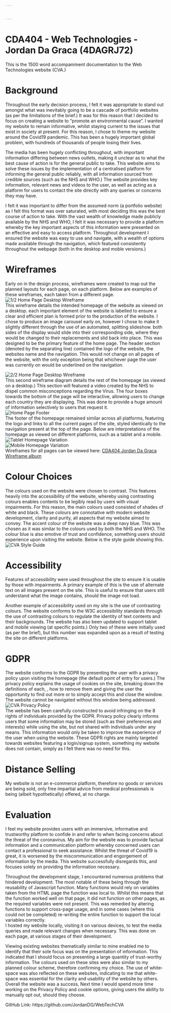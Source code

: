 ```yaml
---


---
```


<h1 id="cda404---web-technologies---jordan-da-graca-4dagrj72">CDA404 - Web Technologies - Jordan Da Graca (4DAGRJ72)</h1>
<p>This is the 1500 word accompaniment documentation to the Web Technologies website (CVA.)</p>
<h1 id="background">Background</h1>
<p>Throughout the early decision process, I felt it was appropriate to stand out amongst what was inevitably going to be a cascade of portfolio websites (as per the limitations of the brief.) It was for this reason that I decided to focus on creating a website to “promote an environmental cause”. I wanted my website to remain informative, whilst staying current to the issues that exist in society at present. For this reason, I chose to theme my website around the Covid19 pandemic. This has been a hugely important global problem, with hundreds of thousands of people losing their lives.</p>
<p>The media has been hugely conflicting throughout, with important information differing between news outlets, making it unclear as to what the best cause of action is for the general public to take. This website aims to solve these issues by the implementation of a centralised platform for informing the general public reliably, with all information sourced from credible sources (such as the NHS and WHO.) The website provides key information, relevant news and videos to the user, as well as acting as a platform for users to contact the site directly with any queries or concerns they may have.</p>
<p>I felt it was important to differ from the assumed norm (a portfolio website) as I felt this format was over saturated, with most deciding this was the best course of action to take. With the vast wealth of knowledge made publicly available by the NHS and WHO, I felt it was necessary to provide a platform whereby the key important aspects of this information were presented on an effective and easy to access platform. Throughout development I ensured the website was easy to use and navigate, with a wealth of options made available through the navigation, which featured consistently throughout the webpage (both in the desktop and moble versions.)</p>
<h1 id="wireframes">Wireframes</h1>
<p>Early on in the design process, wireframes were created to map out the planned layouts for each page, on each platform. Below are examples of these wireframes, each taken from a different page.<br>
<img src="https://i.imgur.com/c7W6cti.png" alt="1/2 Home Page Desktop Wireframe"><br>
This wireframe details the intended homepage of the website as viewed on a desktop. each important element of the website is labelled to ensure a clear and efficient plan is formed prior to the production of the website. I chose to produce an image carousel early on, however I chose to make it slightly different through the use of an automated, splitting slideshow. both sides of the display would slide into their corresponding side, where they would be changed to their replacements and slid back into place. This was designed to be the primary feature of the home page. The header section (denoted by the separating line) contained the logo of the website, the websites name and the navigation. This would not change on all pages of the website, with the only exception being that whichever page the user was currently on would be underlined on the navigation.</p>
<p><img src="https://i.imgur.com/QoxeY6j.png" alt="2/2 Home Page Desktop Wireframe"><br>
This second wireframe diagram details the rest of the homepage (as viewed on a desktop.) This section will featured a video created by the NHS to dispel common misconceptions regarding the Virus. The four boxes towards the bottom of the page will be interactive, allowing users to change each country they are displaying. This was done to provide a huge amount of information selectively to users that request it.<br>
<img src="https://i.imgur.com/V2csxZm.png" alt="Home Page Footer"><br>
The footer of the homepage remained similar across all platforms, featuring the logo and links to all the current pages of the site, styled identically to the navigation present at the top of the page. Below are interpretations of the homepage as viewed on different platforms, such as a tablet and a mobile.<br>
<img src="https://i.imgur.com/8xT62oV.png" alt="Tablet Homepage Variation"><br>
<img src="https://i.imgur.com/hOlAAxA.png" alt="Mobile Homepage Variation"><br>
Wireframes for all pages can be viewed here: <a href="https://imgur.com/a/hTeCfyC">CDA404 Jordan Da Graca Wireframe album</a></p>
<h1 id="colour-choices">Colour Choices</h1>
<p>The colours used on the website were chosen to contrast. This features heavily into the accessibility of the website, whereby using contrasting colours enables contents to be legibly read by users with visual impairments. For this reason, the main colours used consisted of shades of white and black. These colours are connotative with modern website development, clarity and purity, all aspects that my website aimed to convey. The accent colour of the website was a deep navy blue. This was chosen as it was similar to the colours used by both the NHS and WHO. The colour blue is also emotive of trust and confidence, something users should experience upon visiting the website. Below is the style guide showing this.<br>
<img src="https://i.imgur.com/JxXJAnv.png" alt="CVA Style Guide"></p>
<h1 id="accessibility">Accessibility</h1>
<p>Features of accessibility were used throughout the site to ensure it is usable by those with impairments. A primary example of this is the use of alternate text on all images present on the site. This is useful to ensure that users still understand what the image contains, should the image not load.</p>
<p>Another example of accessibility used on my site is the use of contrasting colours. The website conforms to the W3C accessibility standards through the use of contrasting colours to regulate the identity of text contents and their backgrounds. The website has also been updated to support tablet and mobile viewing (at specific points.) Only two of these were initially used (as per the brief), but this number was expanded upon as a result of testing the site on different platforms.</p>
<h1 id="gdpr">GDPR</h1>
<p>The website conforms to the GDPR by presenting the user with a privacy policy upon visiting the homepage (the default point of entry for users.) The privacy policy explains the usage of cookies on the site, breaking down the definitions of each, , how to remove them and giving the user the opportunity to find out more or to simply accept this and close the window. The website cannot be navigated without this window being addressed.  <img src="https://i.imgur.com/TRFSwyx.png" alt="CVA Privacy Policy"><br>
The website has been carefully constructed to avoid infringing on the 8 rights of individuals provided by the GDPR. Privacy policy clearly informs users that some information may be stored (such as their preferences and interests) while using the site, but not shared with individuals under any means. This information would only be taken to improve the experience of the user when using the website. These GDPR rights are mainly targeted towards websites featuring a login/signup system, something my website does not contain, simply as I felt there was no need for this.</p>
<h1 id="distance-selling">Distance Selling</h1>
<p>My website is not an e-commerce platform, therefore no goods or services are being sold, only free impartial advice from medical professionals is being (albeit hypothetically) offered, at no charge.</p>
<h1 id="evaluation">Evaluation</h1>
<p>I feel my website provides users with an immersive, informative and trustworthy platform to confide in and refer to when facing concerns about the threat of the coronavirus. My aim for the website was to provide factual information and a communication platform whereby concerned users can contact a professional to seek assistance. Whilst the threat of Covid19 is great, it is worsened by the miscommunication and engorgement of information by the media. This website successfully disregards this, and focuses solely on providing the information necessary.</p>
<p>Throughout the development stage, I encountered numerous problems that hindered development. The most notable of these being through the reusability of Javascript function. Many functions would rely on variables taken from the HTML page the function was local to. Whilst this means that the function worked well on that page, it did not function on other pages, as the required variables were not present. This was remedied by altering functions to support cross-page usage, and in some cases (where this could not be completed) re-writing the entire function to support the local variables correctly.<br>
I hosted my website locally, visiting it on various devices, to test the media queries and made relevant changes when necessary. This was done on each page, at various stages of their development.</p>
<p>Viewing existing websites thematically similar to mine enabled me to identify that their sole focus was on the presentation of information. This indicated that I should focus on presenting a large quantity of trust-worthy information. The colours used on these sites were also similar to my planned colour scheme, therefore confirming my choice. The use of white-space was also reflected on these websites, indicating to me that white-space was essential for the clarity and usability of the website by others. Overall the website was a success, Next time I would spend more time working on the Privacy Policy and cookie options, giving users the ability to manually opt out, should they choose.</p>
<p>GitHub Link: https://github.com/JordanDG/WebTechCVA</p>

